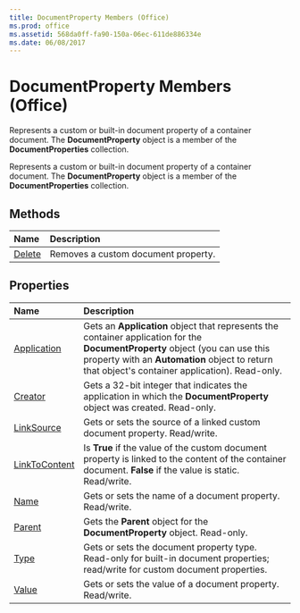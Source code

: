 ```yaml
---
title: DocumentProperty Members (Office)
ms.prod: office
ms.assetid: 568da0ff-fa90-150a-06ec-611de886334e
ms.date: 06/08/2017
---
```



# DocumentProperty Members (Office)
Represents a custom or built-in document property of a container document. The  **DocumentProperty** object is a member of the **DocumentProperties** collection.

Represents a custom or built-in document property of a container document. The  **DocumentProperty** object is a member of the **DocumentProperties** collection.


## Methods



|**Name**|**Description**|
|:-----|:-----|
|[Delete](documentproperty-delete-method-office.md)|Removes a custom document property.|

## Properties



|**Name**|**Description**|
|:-----|:-----|
|[Application](documentproperty-application-property-office.md)|Gets an  **Application** object that represents the container application for the **DocumentProperty** object (you can use this property with an **Automation** object to return that object's container application). Read-only.|
|[Creator](documentproperty-creator-property-office.md)|Gets a 32-bit integer that indicates the application in which the  **DocumentProperty** object was created. Read-only.|
|[LinkSource](documentproperty-linksource-property-office.md)|Gets or sets the source of a linked custom document property. Read/write.|
|[LinkToContent](documentproperty-linktocontent-property-office.md)|Is  **True** if the value of the custom document property is linked to the content of the container document. **False** if the value is static. Read/write.|
|[Name](documentproperty-name-property-office.md)|Gets or sets the name of a document property. Read/write.|
|[Parent](documentproperty-parent-property-office.md)|Gets the  **Parent** object for the **DocumentProperty** object. Read-only.|
|[Type](documentproperty-type-property-office.md)|Gets or sets the document property type. Read-only for built-in document properties; read/write for custom document properties.|
|[Value](documentproperty-value-property-office.md)|Gets or sets the value of a document property. Read/write.|

